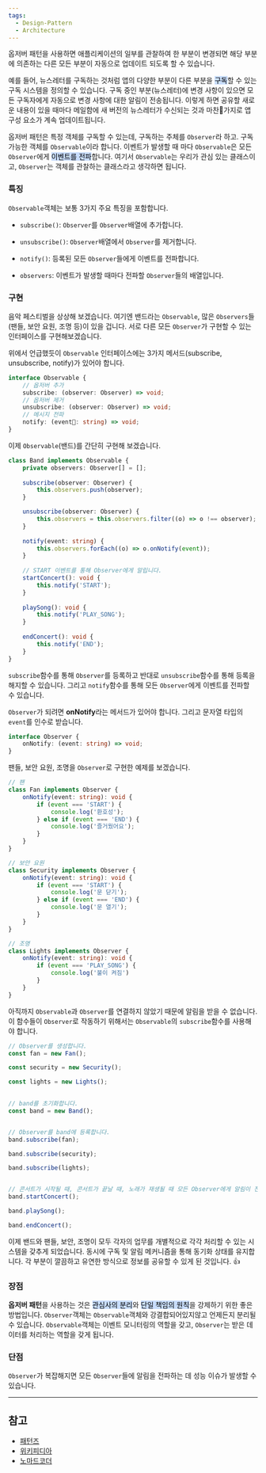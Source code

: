 ```yaml
---
tags:
  - Design-Pattern
  - Architecture
---
```

옵저버 패턴을 사용하면 애플리케이션의 일부를 관찰하여 한 부분이 변경되면 해당 부분에 의존하는 다른 모든 부분이 자동으로 업데이트 되도록 할 수 있습니다. 

예를 들어, 뉴스레터를 구독하는 것처럼 앱의 다양한 부분이 다른 부분을 <mark style="background: #ADCCFFA6;">구독</mark>할 수 있는 구독 시스템을 정의할 수 있습니다. 구독 중인 부분(뉴스레터)에 변경 사항이 있으면 모든 구독자에게 자동으로 변경 사항에 대한 알림이 전송됩니다. 이렇게 하면 공유할 새로운 내용이 있을 때마다 메일함에 새 버전의 뉴스레터가 수신되는 것과 마찬가지로 앱 구성 요소가 계속 업데이트됩니다.

옵저버 패턴은 특정 객체를 구독할 수 있는데, 구독하는 주체를 `Observer`라 하고. 구독 가능한 객체를 `Observable`이라 합니다. 이벤트가 발생할 때 마다 `Observable`은 모든 `Observer`에게 <mark style="background: #ADCCFFA6;">이벤트를 전파</mark>합니다. 여기서 `Observable`는 우리가 관심 있는 클래스이고, `Observer`는 객체를 관찰하는 클래스라고 생각하면 됩니다. 

### 특징
`Observable`객체는 보통 3가지 주요 특징을 포함합니다.

- `subscribe()`: `Observer`를 `Observer`배열에 추가합니다.
- `unsubscribe()`: `Observer`배열에서 `Observer`를 제거합니다.
- `notify()`: 등록된 모든 `Observer`들에게 이벤트를 전파합니다.

- `observers`: 이벤트가 발생할 때마다 전파할 `Observer`들의 배열입니다.

### 구현
음악 페스티벌을 상상해 보겠습니다. 여기엔 밴드라는 `Observable`, 많은 `Observers`들(팬들, 보안 요원, 조명 등)이 있을 겁니다. 서로 다른 모든 `Observer`가 구현할 수 있는 인터페이스를 구현해보겠습니다.

위에서 언급했듯이 `Observable` 인터페이스에는 3가지 메서드(subscribe, unsubscribe, notify)가 있어야 합니다.
```typescript
interface Observable {
	// 옵저버 추가
	subscribe: (observer: Observer) => void;
	// 옵저버 제거
	unsubscribe: (observer: Observer) => void;
	// 메시지 전파
	notify: (event: string) => void;
}
```

이제 `Observable`(밴드)를 간단히 구현해 보겠습니다. 
```typescript
class Band implements Observable {
	private observers: Observer[] = [];
  
	subscribe(observer: Observer) {
		this.observers.push(observer);
	}

	unsubscribe(observer: Observer) {
		this.observers = this.observers.filter((o) => o !== observer);
	}
	
	notify(event: string) {
		this.observers.forEach((o) => o.onNotify(event));
	}
	
	// START 이벤트를 통해 Observer에게 알립니다.
	startConcert(): void {
		this.notify('START');
	}
	
	playSong(): void {
		this.notify('PLAY_SONG');
	}
	
	endConcert(): void {
		this.notify('END');
	}
}
```

`subscribe`함수를 통해 `Observer`를 등록하고 반대로 `unsubscribe`함수를 통해 등록을 해지할 수 있습니다. 그리고 `notify`함수를 통해 모든 `Observer`에게 이벤트를 전파할 수 있습니다.

`Observer`가 되려면 **onNotify**라는 메서드가 있어야 합니다. 그리고 문자열 타입의 `event`를 인수로 받습니다.
```typescript
interface Observer {
	onNotify: (event: string) => void;
}
```

팬들, 보안 요원, 조명을 `Observer`로 구현한 예제를 보겠습니다.
```typescript
// 팬
class Fan implements Observer {
	onNotify(event: string): void {
		if (event === 'START') {
			console.log('환호성');
		} else if (event === 'END') {
			console.log('즐거웠어요');
		}
	}
}

// 보안 요원
class Security implements Observer {
	onNotify(event: string): void {
		if (event === 'START') {
			console.log('문 닫기');
		} else if (event === 'END') {
			console.log('문 열기');
		}
	}
}

// 조명
class Lights implements Observer {
	onNotify(event: string): void {
		if (event === 'PLAY_SONG') {
			console.log('불이 켜짐')
		}
	}
}
```

아직까지 `Observable`과 `Observer`를 연결하지 않았기 때문에 알림을 받을 수 없습니다. 이 함수들이 `Observer`로 작동하기 위해서는 `Observable`의 `subscribe`함수를 사용해야 합니다.
```typescript
// Observer를 생성합니다.
const fan = new Fan();

const security = new Security();

const lights = new Lights();
  

// band를 초기화합니다.
const band = new Band();


// Observer를 band에 등록합니다.
band.subscribe(fan);

band.subscribe(security);

band.subscribe(lights);


// 콘서트가 시작될 때, 콘서트가 끝날 때, 노래가 재생될 때 모든 Observer에게 알림이 전송됩니다.
band.startConcert();

band.playSong();

band.endConcert();
```

이제 밴드와 팬들, 보안, 조명이 모두 각자의 업무를 개별적으로 각각 처리할 수 있는 시스템을 갖추게 되었습니다. 동시에 구독 및 알림 메커니즘을 통해 동기화 상태를 유지합니다. 각 부분이 깔끔하고 유연한 방식으로 정보를 공유할 수 있게 된 것입니다. 👍

### 장점
**옵저버 패턴**을 사용하는 것은 <mark style="background: #ADCCFFA6;">관심사의 분리</mark>와 <mark style="background: #ADCCFFA6;">단일 책임의 원칙</mark>을 강제하기 위한 좋은 방법입니다. `Observer`객체는 `Observable`객체와 강결합되어있지않고 언제든지 분리될 수 있습니다. `Observable`객체는 이벤트 모니터링의 역할을 갖고, `Observer`는 받은 데이터를 처리하는 역할을 갖게 됩니다.
### 단점
`Observer`가 복잡해지면 모든 `Observer`들에 알림을 전파하는 데 성능 이슈가 발생할 수 있습니다.

---

## 참고
- [패턴즈](https://patterns-dev-kr.github.io/design-patterns/observer-pattern/)
- [위키피디아](https://ko.wikipedia.org/wiki/%EC%98%B5%EC%84%9C%EB%B2%84_%ED%8C%A8%ED%84%B4)
- [노마드코더](https://www.youtube.com/watch?v=bdcxCpB68Xs&ab_channel=%EB%85%B8%EB%A7%88%EB%93%9C%EC%BD%94%EB%8D%94NomadCoders)